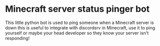# Minecraft server status pinger bot
This little python bot is used to ping someone when a Minecraft server is down this is useful to integrate with discordsrv in Minecraft, use it to ping yourself or maybe your head developer so they know your server isn't responding!
